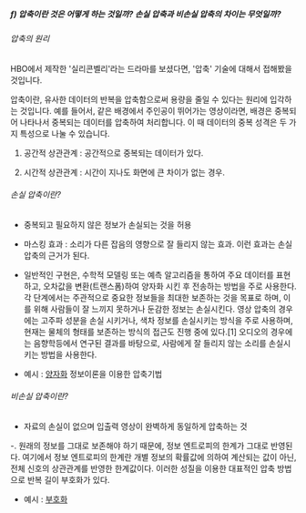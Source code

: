 ##### f) 압축이란 것은 어떻게 하는 것일까? 손실 압축과 비손실 압축의 차이는 무엇일까?


###### 압축의 원리

HBO에서 제작한 '실리콘벨리'라는 드라마를 보셨다면, '압축' 기술에 대해서 접해봤을 것입니다.

압축이란, 유사한 데이터의 반복을 압축함으로써 용량을 줄일 수 있다는 원리에 입각하는 것입니다.
예를 들어서, 같은 배경에서 주인공이 뛰어가는 영상이라면, 배경은 중복되어 나타나서 중복되는 데이터를 압축하여 처리합니다.
이 때 데이터의 중복 성격은 두 가지 특성으로 나눌 수 있습니다.

1. 공간적 상관관계 : 공간적으로 중복되는 데이터가 있다.

2. 시간적 상관관계 : 시간이 지나도 화면에 큰 차이가 없는 경우.

###### 손실 압축이란?
- 중복되고 필요하지 않은 정보가 손실되는 것을 허용

- 마스킹 효과 : 소리가 다른 잡음의 영향으로 잘 들리지 않는 효과. 이런 효과는 손실 압축의 근거가 된다.

- 일반적인 구현은, 수학적 모델링 또는 예측 알고리즘을 통하여 주요 데이터를 표현하고, 오차값을 변환(트랜스폼)하여 양자화 시킨 후 전송하는 방법을 주로 사용한다. 각 단계에서는 주관적으로 중요한 정보들을 최대한 보존하는 것을 목표로 하며, 이를 위해 사람들이 잘 느끼지 못하거나 둔감한 정보는 손실시킨다.
영상 압축의 경우에는 고주파 성분을 손실 시키거나, 색차 정보를 손실시키는 방식을 주로 사용하며, 현재는 물체의 형태를 보존하는 방식의 접근도 진행 중에 있다.[1] 오디오의 경우에는 음향학등에서 연구된 결과를 바탕으로, 사람에게 잘 들리지 않는 소리를 손실시키는 방법을 사용한다.

- 예시 : [양자화](https://ko.wikipedia.org/wiki/%EC%96%91%EC%9E%90%ED%99%94_(%EC%A0%95%EB%B3%B4_%EC%9D%B4%EB%A1%A0)) 정보이론을 이용한 압축기법
  


###### 비손실 압축이란?
- 자료의 손실이 없으며 입출력 영상이 완벽하게 동일하게 압축하는 것

-. 원래의 정보를 그대로 보존해야 하기 때문에, 정보 엔트로피의 한계가 그대로 반영된다. 여기에서 정보 엔트로피의 한계란 개별 정보의 확률값에 의하여 계산되는 값이 아닌, 전체 신호의 상관관계를 반영한 한계값이다. 이러한 성질을 이용한 대표적인 압축 방법으로 반복 길이 부호화가 있다.

- 예시 : [부호화](https://ko.wikipedia.org/wiki/%EB%B6%80%ED%98%B8%ED%99%94)
  

